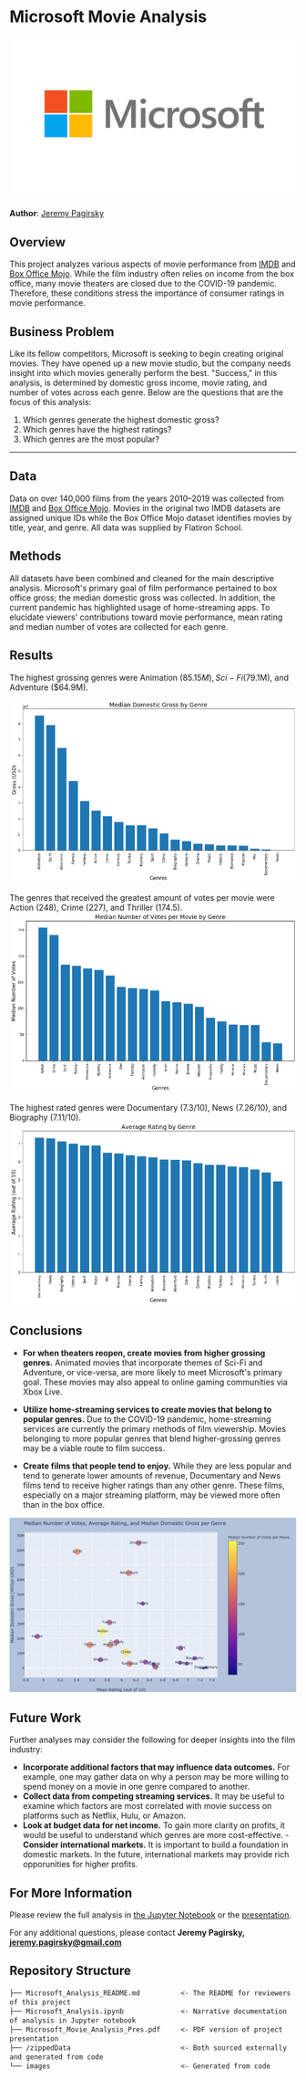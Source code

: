 # Microsoft Movie Analysis

![microsoft_logo](./images/Microsoft-Logo-2012.jpg/)

**Author**: [Jeremy Pagirsky](https://github.com/jeremypagirsky)

## Overview

This project analyzes various aspects of movie performance from [IMDB](https://www.imdb.com/) and [Box Office Mojo](https://www.boxofficemojo.com/). While the film industry often relies on income from the box office, many movie theaters are closed due to the COVID-19 pandemic. Therefore, these conditions stress the importance of consumer ratings in movie performance.

## Business Problem

Like its fellow competitors, Microsoft is seeking to begin creating original movies. They have opened up a new movie studio, but the company needs insight into which movies generally perform the best. "Success," in this analysis, is determined by domestic gross income, movie rating, and number of votes across each genre. Below are the questions that are the focus of this analysis:

1) Which genres generate the highest domestic gross?
2) Which genres have the highest ratings?
3) Which genres are the most popular?
***

## Data

Data on over 140,000 films from the years 2010–2019 was collected from [IMDB](https://www.imdb.com/) and [Box Office Mojo](https://www.boxofficemojo.com/). Movies in the original two IMDB datasets are assigned unique IDs while the Box Office Mojo dataset identifies movies by title, year, and genre. All data was supplied by Flatiron School.

## Methods

All datasets have been combined and cleaned for the main descriptive analysis. Microsoft's primary goal of film performance pertained to box office gross; the median domestic gross was collected. In addition, the current pandemic has highlighted usage of home-streaming apps. To elucidate viewers' contributions toward movie performance, mean rating and median number of votes are collected for each genre.

## Results

The highest grossing genres were Animation ($85.15M), Sci-Fi ($79.1M), and Adventure ($64.9M). 

![domestic_gross](./images/domestic_gross.png/)

The genres that received the greatest amount of votes per movie were Action (248), Crime (227), and Thriller (174.5). 
![popularity](./images/num_votes.png/)

The highest rated genres were Documentary (7.3/10), News (7.26/10), and Biography (7.11/10).
![avg_rate](./images/avg_rate_genre.png/)

## Conclusions

- **For when theaters reopen, create movies from higher grossing genres.** Animated movies that incorporate themes of Sci-Fi and Adventure, or vice-versa, are more likely to meet Microsoft's primary goal. These movies may also appeal to online gaming communities via Xbox Live.

- **Utilize home-streaming services to create movies that belong to popular genres.** Due to the COVID-19 pandemic, home-streaming services are currently the primary methods of film viewership. Movies belonging to more popular genres that blend higher-grossing genres may be a viable route to film success.

- **Create films that people tend to enjoy.** While they are less popular and tend to generate lower amounts of revenue, Documentary and News films tend to receive higher ratings than any other genre. These films, especially on a major streaming platform, may be viewed more often than in the box office.

![plotly](./images/plotly_chart.png)

## Future Work

Further analyses may consider the following for deeper insights into the film industry:

- **Incorporate additional factors that may influence data outcomes.** For example, one may gather data on why a person may be more willing to spend money on a movie in one genre compared to another.
- **Collect data from competing streaming services.** It may be useful to examine which factors are most correlated with movie success on platforms such as Netflix, Hulu, or Amazon.
- **Look at budget data for net income.** To gain more clarity on profits, it would be useful to understand which genres are more cost-effective.
-**Consider international markets.** It is important to build a foundation in domestic markets. In the future, international markets may provide rich opporunities for higher profits.


## For More Information

Please review the full analysis in [the Jupyter Notebook](./dsc-phase-1-project-online/Pagirsky_Phase_1_Project.ipynb) or the [presentation](./Pagirsky_Microsoft_Movie_Analysis.pdf).

For any additional questions, please contact **Jeremy Pagirsky, jeremy.pagirsky@gmail.com**

## Repository Structure

```
├── Microsoft_Analysis_README.md          <- The README for reviewers of this project
├── Microsoft_Analysis.ipynb              <- Narrative documentation of analysis in Jupyter notebook
├── Microsoft_Movie_Analysis_Pres.pdf     <- PDF version of project presentation
├── /zippedData                           <- Both sourced externally and generated from code
└── images                                <- Generated from code
```
